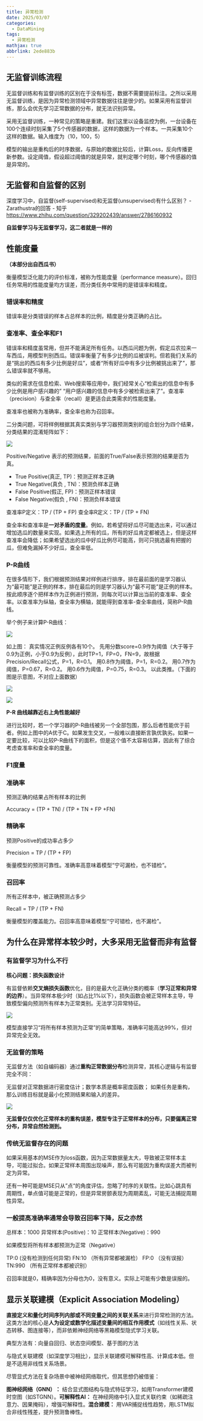 ```yaml
---
title: 异常检测
date: 2025/03/07
categories:
  - DataMining
tags:
  - 异常检测
mathjax: true
abbrlink: 2ede883b
---
```




## 无监督训练流程

无监督训练和有监督训练的区别在于没有标签，数据不需要提前标注。之所以采用无监督训练，是因为异常检测领域中异常数据往往是很少的。如果采用有监督训练，那么会优先学习正常数据的分布，就无法识别异常。

采用无监督训练，一种常见的策略是重建。我们这里以设备监控为例，一台设备在100个连续时刻采集了5个传感器的数据，这样的数据为一个样本。一共采集10个这样的数据。输入维度为（10，100，5）

模型的输出是重构后的时序数据，与原始的数据比较后，计算Loss，反向传播更新参数。设定阈值，假设超过阈值的就是异常，就判定哪个时刻，哪个传感器的值是异常的。


## 无监督和自监督的区别

深度学习中，自监督(self-supervised)和无监督(unsupervised)有什么区别？ - Zarathustra的回答 - 知乎
https://www.zhihu.com/question/329202439/answer/2786160932

**自监督学习与无监督学习，这二者就是一样的**

## 性能度量

**（本部分出自西瓜书）**

衡量模型泛化能力的评价标准，被称为性能度量（performance measure）。回归任务常用的性能度量均方误差，而分类任务中常用的是错误率和精度。

### 错误率和精度

错误率是分类错误的样本占总样本的比例，精度是分类正确的占比。

### 查准率、查全率和F1

错误率和精度虽常用，但并不能满足所有任务。以西瓜问题为例，假定瓜农拉来一车西瓜，用模型判别西瓜。错误率衡量了有多少比例的瓜被误判。但若我们关系的是“挑出的西瓜有多少比例是好瓜”，或者“所有好瓜中有多少比例被挑出来了”，那么错误率就不够用。

类似的需求在信息检索、Web搜索等应用中，我们经常关心“检索出的信息中有多少比例是用户感兴趣的” “用户感兴趣的信息中有多少被检索出来了”。查准率（precision）与查全率（recall）是更适合此类需求的性能度量。

查准率也被称为准确率，查全率也称为召回率。

二分类问题，可将样例根据其真实类别与学习器预测类别的组合划分为四个结果，分类结果的混淆矩阵如下：

![](https://cdn.jsdelivr.net/gh/gaofeng-lin/picture_bed/img1/v2-4e0f7a071cd42e3a19e5fc594e35443b_1440w.jpg)

Positive/Negative 表示的预测结果，前面的True/False表示预测的结果是否为真。

- True Positive(真正, TP)：预测正样本正确 
- True Negative(真负 , TN)：预测负样本正确
- False Positive(假正, FP)：预测正样本错误
- False Negative(假负 , FN)：预测负样本错误

查准率P定义：TP / (TP + FP)
查全率R定义：TP / (TP + FN)

查全率和查准率是**一对矛盾的度量**。例如，若希望将好瓜尽可能选出来，可以通过增加选瓜的数量来实现。如果选上所有的瓜，所有的好瓜肯定都被选上，但是这样查准率会降低；如果希望选出的瓜中好瓜比例尽可能高，则可只挑选最有把握的瓜，但难免漏掉不少好瓜，查全率低。

### P-R曲线

在很多情形下，我们根据预测结果对样例进行排序，排在最前面的是学习器认为“最可能”是正例的样本，排在最后的则是学习器认为“最不可能”是正例的样本。按此顺序逐个把样本作为正例进行预测，则每次可以计算出当前的查准率、查全率。以查准率为纵轴，查全率为横轴，就能得到查准率-查全率曲线，简称P-R曲线。



举个例子来计算P-R曲线：

![](https://cdn.jsdelivr.net/gh/gaofeng-lin/picture_bed/img1/61a50346debb8b188611c562aec81ce6.png)

如上图： 真实情况正例反例各有10个。 先用分数score=0.9作为阈值（大于等于0.9为正例，小于0.9为反例），此时TP=1，FP=0，FN=9，故根据Precision/Recall公式，P=1，R=0.1。 用0.8作为阈值，P=1，R=0.2。 用0.7作为阈值，P=0.67，R=0.2。 用0.6作为阈值，P=0.75，R=0.3。 以此类推。（下面的图是示意图，不对应上面数据）

![](https://cdn.jsdelivr.net/gh/gaofeng-lin/picture_bed/img1/Snipaste_2025-09-19_12-14-23.png)

![](https://cdn.jsdelivr.net/gh/gaofeng-lin/picture_bed/img1/Snipaste_2025-09-19_11-54-01.png)

**P-R 曲线越靠近右上角性能越好**

进行比较时，若一个学习器的P-R曲线被另一个全部包围，那么后者性能优于前者。例如上图中的A优于C。如果发生交叉，一般难以直接断言孰优孰劣。如果一定要比较，可以比较P-R曲线下的面积，但是这个值不太容易估算，因此有了综合考虑查准率和查全率的度量。

### F1度量

### 准确率

预测正确的结果占所有样本的比例

Accuracy = (TP + TN) / (TP + TN + FP +FN)

### 精确率

预测Positive的成功率占多少

Precision = TP / (TP + FP)

衡量模型的预测可靠性。准确率高意味着模型“宁可漏检，也不错检”。

### 召回率

所有正样本中，被正确预测占多少

Recall = TP / (TP + FN)

衡量模型的覆盖能力。召回率高意味着模型“宁可错检，也不漏检”。


## 为什么在异常样本较少时，大多采用无监督而非有监督


### 有监督学习为什么不行

**核心问题：损失函数设计**

有监督依赖**交叉熵损失函数**优化，目的是最大化正确分类的概率（**学习正常和异常的边界**）。当异常样本极少时（如占比1%以下），损失函数会被正常样本主导，导致模型偏向预测所有样本为正常类别。无法学习异常特征。

![](https://cdn.jsdelivr.net/gh/gaofeng-lin/picture_bed/img1/Snipaste_2025-03-07_16-29-17.png)

模型直接学习“将所有样本预测为正常”的简单策略，准确率可能高达99%，但对异常完全无效。




### 无监督的策略


无监督方法（如自编码器）通过**重构正常数据分布**检测异常，其核心逻辑与有监督完全不同：

无监督对正常数据进行密度估计；数学本质是概率密度函数；
如果任务是重构，那么训练目标就是最小化预测结果和输入的差异。


![](https://cdn.jsdelivr.net/gh/gaofeng-lin/picture_bed/img1/Snipaste_2025-03-07_16-33-09.png)


**无监督仅仅优化正常样本的重构误差，模型专注于正常样本的分布，只要偏离正常分布，异常自然检测到。**

### 传统无监督存在的问题

如果采用基本的MSE作为loss函数，因为正常数据量太大，导致被正常样本主导，可能过拟合。如果正常样本周围出现噪声，那么有可能因为重构误差大而被判定为异常。

还有一种可能是MSE只从”点“的角度评估，忽略了时序的关联性。比如心跳具有周期性，单点值可能是正常的，但是异常房颤表现为周期紊乱，可能无法捕捉周期性异常。

### 一般提高准确率通常会导致召回率下降，反之亦然

总样本：1000
异常样本(Positive)：10
正常样本(Negative)：990

如果模型将所有样本都预测为正常（Negative）

TP:0 (没有检测到任何异常)
FN:10 （所有异常都被漏检）
FP:0  （没有误报）
TN:990  （所有正常样本都被识别）


召回率就是0，精确率因为分母也为0，没有意义。实际上可能有少数是误报的。




## 显示关联建模（Explicit Association Modeling）


**直接定义和量化时间序列内部或不同变量之间的关联关系**来进行异常检测的方法。这类方法的核心是**人为设定或数学化描述变量间的相互作用模式**​（如线性关系、状态转移、图连接等），而非依赖神经网络等黑箱模型隐式学习关联。

典型方法有：向量自回归、状态空间模型、基于图的方法

与隐式关联建模（如深度学习相比），显示关联建模可解释性高、计算成本低。但是不适用非线性关系场景。


尽管显式方法在复杂场景中被神经网络取代，但其思想仍被借鉴：

**​图神经网络（GNN）​：**
结合显式图结构与隐式特征学习，如用Transformer建模时空图（如STGNN）。
**​可解释性AI：**
在神经网络中引入显式关联约束（如稀疏注意力、因果掩码），增强可解释性。
**​混合建模：**
用VAR捕捉线性趋势，用LSTM拟合非线性残差，提升预测鲁棒性。
